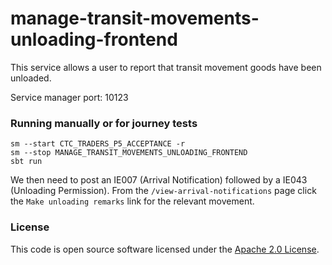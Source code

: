 
# manage-transit-movements-unloading-frontend

This service allows a user to report that transit movement goods have been unloaded.

Service manager port: 10123

### Running manually or for journey tests

    sm --start CTC_TRADERS_P5_ACCEPTANCE -r
    sm --stop MANAGE_TRANSIT_MOVEMENTS_UNLOADING_FRONTEND
    sbt run

We then need to post an IE007 (Arrival Notification) followed by a IE043 (Unloading Permission). From the `/view-arrival-notifications` page click the `Make unloading remarks` link for the relevant movement.
  
### License

This code is open source software licensed under the [Apache 2.0 License]("http://www.apache.org/licenses/LICENSE-2.0.html").

